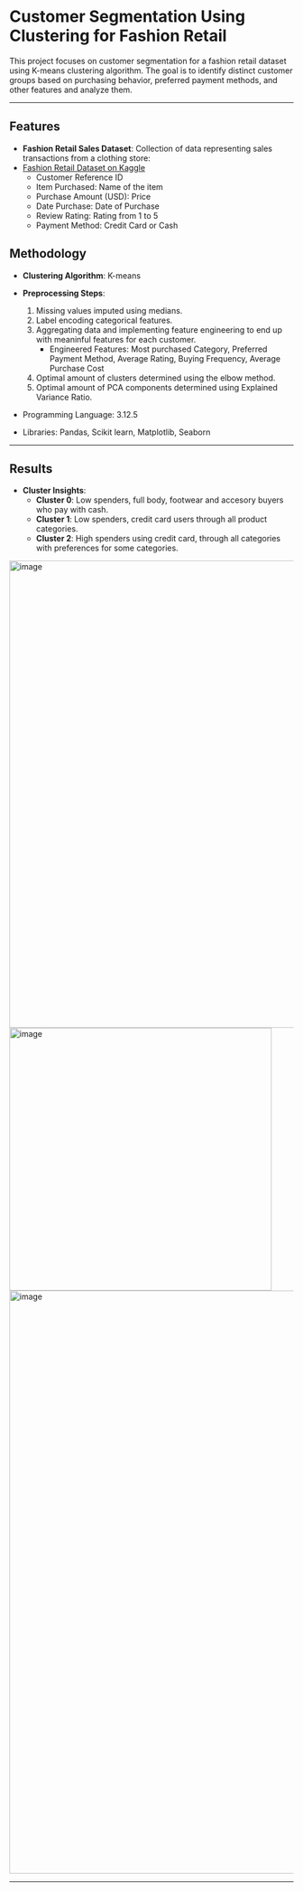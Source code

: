 # Customer Segmentation Using Clustering for Fashion Retail

This project focuses on customer segmentation for a fashion retail dataset using K-means clustering algorithm. 
The goal is to identify distinct customer groups based on purchasing behavior, preferred payment methods, 
and other features and analyze them.

---

## Features
- **Fashion Retail Sales Dataset**: Collection of data representing sales transactions from a clothing store:
- [Fashion Retail Dataset on Kaggle](https://www.kaggle.com/datasets/fekihmea/fashion-retail-sales/data)
  - Customer Reference ID
  - Item Purchased: Name of the item
  - Purchase Amount (USD): Price
  - Date Purchase: Date of Purchase
  - Review Rating: Rating from 1 to 5
  - Payment Method: Credit Card or Cash


 ## Methodology
- **Clustering Algorithm**: K-means
- **Preprocessing Steps**:
  1. Missing values imputed using medians.
  2. Label encoding categorical features.
  3. Aggregating data and implementing feature engineering to end up with meaninful features for each customer.
     - Engineered Features: Most purchased Category, Preferred Payment Method, Average Rating, Buying Frequency,
       Average Purchase Cost
  4. Optimal amount of clusters determined using the elbow method.
  5. Optimal amount of PCA components determined using Explained Variance Ratio.
 
- Programming Language: 3.12.5
  
- Libraries: Pandas, Scikit learn, Matplotlib, Seaborn

 ---

## Results
- **Cluster Insights**:
  - **Cluster 0**: Low spenders, full body, footwear and accesory buyers who pay with cash.
  - **Cluster 1**: Low spenders, credit card users through all product categories.
  - **Cluster 2**: High spenders using credit card, through all categories with preferences for some categories.

<img width="827" alt="image" src="https://github.com/user-attachments/assets/7f6d4a1d-9633-49ed-8533-261467a3e8f1" />

<img width="465" alt="image" src="https://github.com/user-attachments/assets/dfe5a3e4-f837-4b67-8daf-52f63e00544c" />

<img width="1032" alt="image" src="https://github.com/user-attachments/assets/33aae5c4-e3e9-42be-ac6a-cc2f08196cad" />

---
